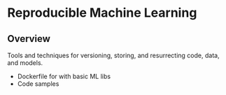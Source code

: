 # Reproducible Machine Learning

## Overview
Tools and techniques for versioning, storing, and resurrecting code, data, and models.

* Dockerfile for with basic ML libs
* Code samples

